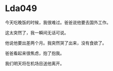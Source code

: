 # Lda049

今天吃晚饭的时候，我很难过。爸爸说他要去国外工作。



这太突然了，我一瞬间无话可说。



他说他要出差两个月。我突然哭了出来，没有食欲了。



爸爸看起来很焦虑，抱了抱我。



我们明天将在机场目送他离开。